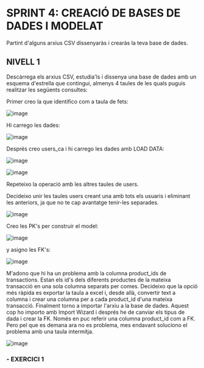 # SPRINT 4: CREACIÓ DE BASES DE DADES I MODELAT
Partint d'alguns arxius CSV dissenyaràs i crearàs la teva base de dades.

## NIVELL 1
Descàrrega els arxius CSV, estudia'ls i dissenya una base de dades amb un esquema d'estrella que contingui, almenys 4 taules de les quals puguis realitzar les següents consultes:

Primer creo la que identifico com a taula de fets:

![image](https://github.com/user-attachments/assets/e6ca457e-9f91-43a3-a81a-e9779985cb48)

Hi carrego les dades: 

![image](https://github.com/user-attachments/assets/5635cbfa-9a6e-4757-90aa-947e2e1fc7de)


Després creo users_ca i hi carrego les dades amb LOAD DATA:

![image](https://github.com/user-attachments/assets/1871fc0e-c25b-4dac-9607-286eaac70691)


![image](https://github.com/user-attachments/assets/b878c807-70b7-4144-95a4-dc7d388a8689)


Repeteixo la operació amb les altres taules de users.

Decideixo unir les taules users creant una amb tots els usuaris i eliminant les anteriors, ja que no te cap avantatge tenir-les separades.

![image](https://github.com/user-attachments/assets/be30273d-7654-411c-9baf-c34a95b37a90)


Creo les PK's per construir el model:

![image](https://github.com/user-attachments/assets/c6344da3-9676-4cce-adb7-a77170ba337d)

y asigno les FK's:

![image](https://github.com/user-attachments/assets/3a9d771f-51aa-4253-a169-b455bac47920)


M'adono que hi ha un problema amb la columna product_ids de transactions. Estan els id's dels diferents productes de la mateixa transacció en una sola columna separats per comes. Decideixo que la opció més ràpida es exportar la taula a excel i, desde allà, convertir text a columna i crear una columna per a cada product_id d'una mateixa transacció. Finalment torno a importar l'arxiu a la base de dades.
Aquest cop ho importo amb Import Wizard i després he de canviar els tipus de dada i crear la FK. Només en puc referir una columna product_id com a FK. Pero pel que es 
demana ara no es problema, mes endavant soluciono el problema amb una taula intermitja.


![image](https://github.com/user-attachments/assets/273f8ed5-533c-450c-ab71-a2957490e762)



### - EXERCICI 1
